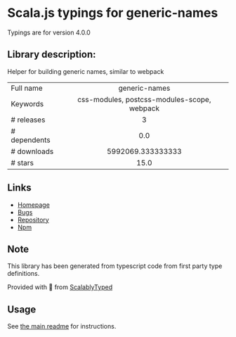 
# Scala.js typings for generic-names

Typings are for version 4.0.0

## Library description:
Helper for building generic names, similar to webpack

|                    |                 |
| ------------------ | :-------------: |
| Full name          | generic-names |
| Keywords           | css-modules, postcss-modules-scope, webpack |
| # releases         | 3 |
| # dependents       | 0.0 |
| # downloads        | 5992069.333333333 |
| # stars            | 15.0 |

## Links
- [Homepage](https://github.com/css-modules/generic-names#readme)
- [Bugs](https://github.com/css-modules/generic-names/issues)
- [Repository](https://github.com/css-modules/generic-names)
- [Npm](https://www.npmjs.com/package/generic-names)
    


## Note
This library has been generated from typescript code from first party type definitions.

Provided with :purple_heart: from [ScalablyTyped](https://github.com/oyvindberg/ScalablyTyped)

## Usage
See [the main readme](../../readme.md) for instructions.



